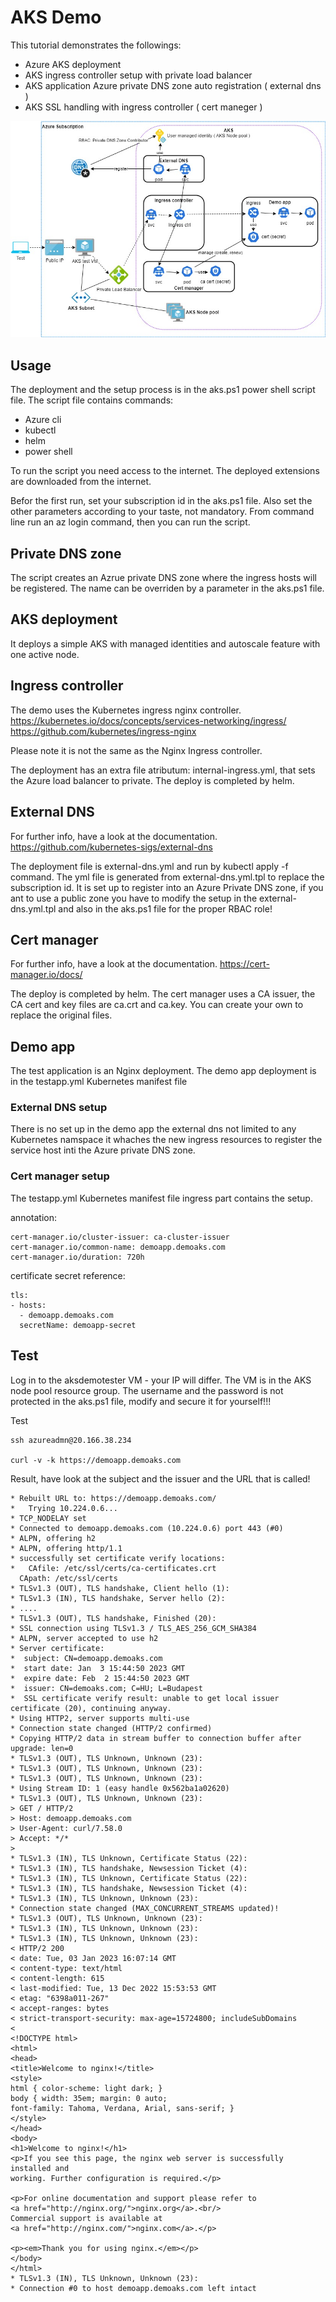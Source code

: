 # AKS Demo

This tutorial demonstrates the followings:
- Azure AKS deployment
- AKS ingress controller setup with private load balancer
- AKS application Azure private DNS zone auto registration ( external dns )
- AKS SSL handling with ingress controller ( cert maneger ) 

![architectore diagram](./architecture.jpg)

## Usage

The deployment and the setup process is in the aks.ps1 power shell script file. The script file contains commands:
- Azure cli
- kubectl
- helm
- power shell

To run the script you need access to the internet. The deployed extensions are downloaded from the internet.

Befor the first run, set your subscription id in the aks.ps1 file. Also set the other parameters according to your taste, not mandatory.
From command line run an az login command, then you can run the script.

## Private DNS zone

The script creates an Azrue private DNS zone where the ingress hosts will be registered. The name can be overriden by a parameter in the aks.ps1 file.

## AKS deployment

It deploys a simple AKS with managed identities and autoscale feature with one active node.

## Ingress controller

The demo uses the Kubernetes ingress nginx controller. 
https://kubernetes.io/docs/concepts/services-networking/ingress/
https://github.com/kubernetes/ingress-nginx

Please note it is not the same as the Nginx Ingress controller.

The deployment has an extra file atributum: internal-ingress.yml, that sets the Azure load balancer to private. The deploy is completed by helm.


## External DNS

For further info, have a look at the documentation. https://github.com/kubernetes-sigs/external-dns

The deployment file is external-dns.yml and run by kubectl apply -f command. The yml file is generated from external-dns.yml.tpl to replace the subscription id. It is set up to register into an Azure Private DNS zone, if you ant to use a public zone you have to modify the setup in the external-dns.yml.tpl and also in the aks.ps1 file for the proper RBAC role! 

## Cert manager

For further info, have a look at the documentation. https://cert-manager.io/docs/

The deploy is completed by helm.
The cert manager uses a CA issuer, the CA cert and key files are ca.crt and ca.key. You can create your own to replace the original files.


## Demo app

The test application is an Nginx deployment. The demo app deployment is in the testapp.yml Kubernetes manifest file

### External DNS setup

There is no set up in the demo app the external dns not limited to any Kubernetes namspace it whaches the new ingress resources to register the service host inti the Azure private DNS zone.

### Cert manager setup

The testapp.yml Kubernetes manifest file ingress part contains the setup.

annotation:
```
cert-manager.io/cluster-issuer: ca-cluster-issuer
cert-manager.io/common-name: demoapp.demoaks.com
cert-manager.io/duration: 720h
```

certificate secret reference:
```
tls:
- hosts:
  - demoapp.demoaks.com
  secretName: demoapp-secret    
```


## Test

Log in to the aksdemotester VM - your IP will differ. The VM is in the AKS node pool resource group. 
The username and the password is not protected in the aks.ps1 file, modify and secure it for yourself!!!


Test
```
ssh azureadmn@20.166.38.234

curl -v -k https://demoapp.demoaks.com
```

Result, have look at the subject and the issuer and the URL that is called!
```
* Rebuilt URL to: https://demoapp.demoaks.com/
*   Trying 10.224.0.6...
* TCP_NODELAY set
* Connected to demoapp.demoaks.com (10.224.0.6) port 443 (#0)
* ALPN, offering h2
* ALPN, offering http/1.1
* successfully set certificate verify locations:
*   CAfile: /etc/ssl/certs/ca-certificates.crt
  CApath: /etc/ssl/certs
* TLSv1.3 (OUT), TLS handshake, Client hello (1):
* TLSv1.3 (IN), TLS handshake, Server hello (2):
* ....
* TLSv1.3 (OUT), TLS handshake, Finished (20):
* SSL connection using TLSv1.3 / TLS_AES_256_GCM_SHA384
* ALPN, server accepted to use h2
* Server certificate:
*  subject: CN=demoapp.demoaks.com
*  start date: Jan  3 15:44:50 2023 GMT
*  expire date: Feb  2 15:44:50 2023 GMT
*  issuer: CN=demoaks.com; C=HU; L=Budapest
*  SSL certificate verify result: unable to get local issuer certificate (20), continuing anyway.
* Using HTTP2, server supports multi-use
* Connection state changed (HTTP/2 confirmed)
* Copying HTTP/2 data in stream buffer to connection buffer after upgrade: len=0
* TLSv1.3 (OUT), TLS Unknown, Unknown (23):
* TLSv1.3 (OUT), TLS Unknown, Unknown (23):
* TLSv1.3 (OUT), TLS Unknown, Unknown (23):
* Using Stream ID: 1 (easy handle 0x562ba1a02620)
* TLSv1.3 (OUT), TLS Unknown, Unknown (23):
> GET / HTTP/2
> Host: demoapp.demoaks.com
> User-Agent: curl/7.58.0
> Accept: */*
> 
* TLSv1.3 (IN), TLS Unknown, Certificate Status (22):
* TLSv1.3 (IN), TLS handshake, Newsession Ticket (4):
* TLSv1.3 (IN), TLS Unknown, Certificate Status (22):
* TLSv1.3 (IN), TLS handshake, Newsession Ticket (4):
* TLSv1.3 (IN), TLS Unknown, Unknown (23):
* Connection state changed (MAX_CONCURRENT_STREAMS updated)!
* TLSv1.3 (OUT), TLS Unknown, Unknown (23):
* TLSv1.3 (IN), TLS Unknown, Unknown (23):
* TLSv1.3 (IN), TLS Unknown, Unknown (23):
< HTTP/2 200 
< date: Tue, 03 Jan 2023 16:07:14 GMT
< content-type: text/html
< content-length: 615
< last-modified: Tue, 13 Dec 2022 15:53:53 GMT
< etag: "6398a011-267"
< accept-ranges: bytes
< strict-transport-security: max-age=15724800; includeSubDomains
< 
<!DOCTYPE html>
<html>
<head>
<title>Welcome to nginx!</title>
<style>
html { color-scheme: light dark; }
body { width: 35em; margin: 0 auto;
font-family: Tahoma, Verdana, Arial, sans-serif; }
</style>
</head>
<body>
<h1>Welcome to nginx!</h1>
<p>If you see this page, the nginx web server is successfully installed and
working. Further configuration is required.</p>

<p>For online documentation and support please refer to
<a href="http://nginx.org/">nginx.org</a>.<br/>
Commercial support is available at
<a href="http://nginx.com/">nginx.com</a>.</p>

<p><em>Thank you for using nginx.</em></p>
</body>
</html>
* TLSv1.3 (IN), TLS Unknown, Unknown (23):
* Connection #0 to host demoapp.demoaks.com left intact
```